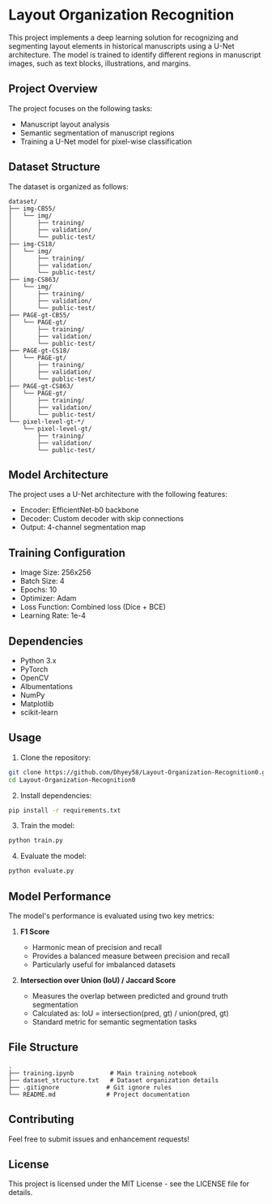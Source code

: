 # Layout Organization Recognition

This project implements a deep learning solution for recognizing and segmenting layout elements in historical manuscripts using a U-Net architecture. The model is trained to identify different regions in manuscript images, such as text blocks, illustrations, and margins.

## Project Overview

The project focuses on the following tasks:
- Manuscript layout analysis
- Semantic segmentation of manuscript regions
- Training a U-Net model for pixel-wise classification

## Dataset Structure

The dataset is organized as follows:
```
dataset/
├── img-CB55/
│   └── img/
│       ├── training/
│       ├── validation/
│       └── public-test/
├── img-CS18/
│   └── img/
│       ├── training/
│       ├── validation/
│       └── public-test/
├── img-CS863/
│   └── img/
│       ├── training/
│       ├── validation/
│       └── public-test/
├── PAGE-gt-CB55/
│   └── PAGE-gt/
│       ├── training/
│       ├── validation/
│       └── public-test/
├── PAGE-gt-CS18/
│   └── PAGE-gt/
│       ├── training/
│       ├── validation/
│       └── public-test/
├── PAGE-gt-CS863/
│   └── PAGE-gt/
│       ├── training/
│       ├── validation/
│       └── public-test/
└── pixel-level-gt-*/
    └── pixel-level-gt/
        ├── training/
        ├── validation/
        └── public-test/
```

## Model Architecture

The project uses a U-Net architecture with the following features:
- Encoder: EfficientNet-b0 backbone
- Decoder: Custom decoder with skip connections
- Output: 4-channel segmentation map

## Training Configuration

- Image Size: 256x256
- Batch Size: 4
- Epochs: 10
- Optimizer: Adam
- Loss Function: Combined loss (Dice + BCE)
- Learning Rate: 1e-4

## Dependencies

- Python 3.x
- PyTorch
- OpenCV
- Albumentations
- NumPy
- Matplotlib
- scikit-learn

## Usage

1. Clone the repository:
```bash
git clone https://github.com/Dhyey58/Layout-Organization-Recognition0.git
cd Layout-Organization-Recognition0
```

2. Install dependencies:
```bash
pip install -r requirements.txt
```

3. Train the model:
```python
python train.py
```

4. Evaluate the model:
```python
python evaluate.py
```

## Model Performance

The model's performance is evaluated using two key metrics:

1. **F1 Score**
   - Harmonic mean of precision and recall
   - Provides a balanced measure between precision and recall
   - Particularly useful for imbalanced datasets

2. **Intersection over Union (IoU) / Jaccard Score**
   - Measures the overlap between predicted and ground truth segmentation
   - Calculated as: IoU = intersection(pred, gt) / union(pred, gt)
   - Standard metric for semantic segmentation tasks

## File Structure

```
.
├── training.ipynb          # Main training notebook
├── dataset_structure.txt   # Dataset organization details
├── .gitignore             # Git ignore rules
└── README.md              # Project documentation
```

## Contributing

Feel free to submit issues and enhancement requests!

## License

This project is licensed under the MIT License - see the LICENSE file for details.
